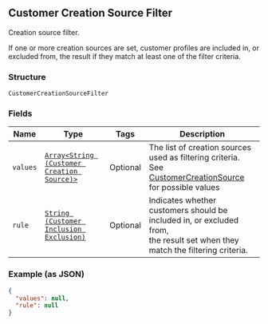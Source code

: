 ## Customer Creation Source Filter

Creation source filter.

If one or more creation sources are set, customer profiles are included in,
or excluded from, the result if they match at least one of the filter
criteria.

### Structure

`CustomerCreationSourceFilter`

### Fields

| Name | Type | Tags | Description |
|  --- | --- | --- | --- |
| `values` | [`Array<String (Customer Creation Source)>`]($m/CustomerCreationSource) | Optional | The list of creation sources used as filtering criteria.<br>See [CustomerCreationSource](#type-customercreationsource) for possible values |
| `rule` | [`String (Customer Inclusion Exclusion)`]($m/CustomerInclusionExclusion) | Optional | Indicates whether customers should be included in, or excluded from,<br>the result set when they match the filtering criteria. |

### Example (as JSON)

```json
{
  "values": null,
  "rule": null
}
```

